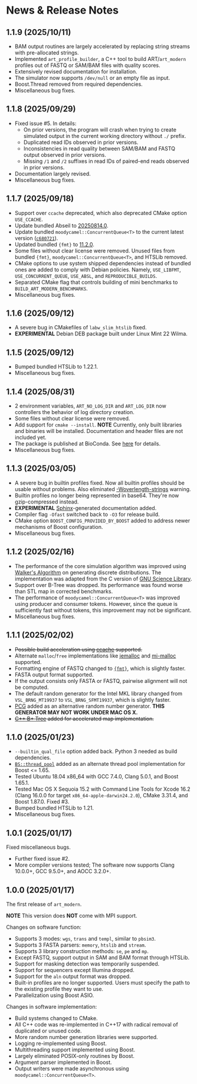 # News \& Release Notes

## 1.1.9 (2025/10/11)

- BAM output routines are largely accelerated by replacing string streams with pre-allocated strings.
- Implemented `art_profile_builder`, a C++ tool to build ART/`art_modern` profiles out of FASTQ or SAM/BAM files with quality scores.
- Extensively revised documentation for installation.
- The simulator now supports `/dev/null` or an empty file as input.
- Boost.Thread removed from required dependencies.
- Miscellaneous bug fixes.

## 1.1.8 (2025/09/29)

- Fixed issue #5. In details:
  - On prior versions, the program will crash when trying to create simulated output in the current working directory without `./` prefix.
  - Duplicated read IDs observed in prior versions.
  - Inconsistencies in read quality between SAM/BAM and FASTQ output observed in prior versions.
  - Missing `/1` and `/2` suffixes in read IDs of paired-end reads observed in prior versions.
- Documentation largely revised.
- Miscellaneous bug fixes.

## 1.1.7 (2025/09/18)

- Support over `ccache` deprecated, which also deprecated CMake option `USE_CCACHE`.
- Update bundled Abseil to [20250814.0](https://github.com/abseil/abseil-cpp/releases/tag/20250814.0).
- Update bundled `moodycamel::ConcurrentQueue<T>` to the current latest version ([`c680721`](https://github.com/cameron314/concurrentqueue/commit/c68072129c8a5b4025122ca5a0c82ab14b30cb03)).
- Updated bundled `{fmt}` to [11.2.0](https://github.com/fmtlib/fmt/releases/tag/11.2.0).
- Some files without clear license were removed. Unused files from bundled `{fmt}`, `moodycamel::ConcurrentQueue<T>`, and HTSLib removed.
- CMake options to use system shipped dependencies instead of bundled ones are added to comply with Debian policies. Namely, `USE_LIBFMT`, `USE_CONCURRENT_QUEUE`, `USE_ABSL`, and `REPRODUCIBLE_BUILDS`.
- Separated CMake flag that controls building of mini benchmarks to `BUILD_ART_MODERN_BENCHMARKS`.
- Miscellaneous bug fixes.

## 1.1.6 (2025/09/12)

- A severe bug in CMakefiles of `labw_slim_htslib` fixed.
- **EXPERIMENTAL** Debian DEB package built under Linux Mint 22 Wilma.

## 1.1.5 (2025/09/12)

- Bumped bundled HTSLib to 1.22.1.
- Miscellaneous bug fixes.

## 1.1.4 (2025/08/31)

- 2 environment variables, `ART_NO_LOG_DIR` and `ART_LOG_DIR` now controllers the behavior of log directory creation.
- Some files without clear license were removed.
- Add support for `cmake --install`. **NOTE** Currently, only built libraries and binaries will be installed. Documentation and header files are not included yet.
- The package is published at BioConda. See [here](https://bioconda.github.io/recipes/art_modern/README.html) for details.
- Miscellaneous bug fixes.

## 1.1.3 (2025/03/05)

- A severe bug in builtin profiles fixed. Now all builtin profiles should be usable without problems. Also eliminated [-Woverlength-strings](https://gcc.gnu.org/onlinedocs/gcc/Warning-Options.html#index-Woverlength-strings) warning.
- Builtin profiles no longer being represented in base64. They're now gzip-compressed instead.
- **EXPERIMENTAL** [Sphinx](https://www.sphinx-doc.org/en/master/)-generated documentation added.
- Compiler flag `-Ofast` switched back to `-O3` for release build.
- CMake option `BOOST_CONFIG_PROVIDED_BY_BOOST` added to address newer mechanisms of Boost configuration.
- Miscellaneous bug fixes.

## 1.1.2 (2025/02/16)

- The performance of the core simulation algorithm was improved using [Walker's Algorithm](https://doi.org/10.1145/355744.355749) on generating discrete distributions. The implementation was adapted from the C version of [GNU Science Library](https://www.gnu.org/software/gsl/).
- Support over B-Tree was dropped. Its performance was found worse than STL map in corrected benchmarks.
- The performance of `moodycamel::ConcurrentQueue<T>` was improved using producer and consumer tokens. However, since the queue is sufficiently fast without tokens, this improvement may not be significant.
- Miscellaneous bug fixes.

## 1.1.1 (2025/02/02)

- ~~Possible build acceleration using [ccache](https://ccache.dev/) supported.~~
- Alternate `malloc`/`free` implementations like [jemalloc](https://github.com/jemalloc/jemalloc) and [mi-malloc](https://github.com/microsoft/mimalloc) supported.
- Formatting engine of FASTQ changed to [`{fmt}`](https://github.com/fmtlib/fmt), which is slightly faster.
- FASTA output format supported.
- If the output consists only FASTA or FASTQ, pairwise alignment will not be computed.
- The default random generator for the Intel MKL library changed from `VSL_BRNG_MT19937` to `VSL_BRNG_SFMT19937`, which is slightly faster.
- [PCG](https://www.pcg-random.org/) added as an alternative random number generator. **THIS GENERATOR MAY NOT WORK UNDER MAC OS X.**
- ~~[C++ B+ Tree](https://github.com/Kronuz/cpp-btree) added for accelerated map implementation.~~

## 1.1.0 (2025/01/23)

- `--builtin_qual_file` option added back. Python 3 needed as build dependencies.
- [`BS::thread_pool`](https://github.com/bshoshany/thread-pool) added as an alternate thread pool implementation for Boost <= 1.65.
- Tested Ubuntu 18.04 x86\_64 with GCC 7.4.0, Clang 5.0.1, and Boost 1.65.1.
- Tested Mac OS X Sequoia 15.2 with Command Line Tools for Xcode 16.2 (Clang 16.0.0 for target `x86_64-apple-darwin24.2.0`), CMake 3.31.4, and Boost 1.87.0. Fixed #3.
- Bumped bundled HTSLib to 1.21.
- Miscellaneous bug fixes.

## 1.0.1 (2025/01/17)

Fixed miscellaneous bugs.

- Further fixed issue #2.
- More compiler versions tested; The software now supports Clang 10.0.0+, GCC 9.5.0+, and AOCC 3.2.0+.

## 1.0.0 (2025/01/17)

The first release of `art_modern`.

**NOTE** This version does **NOT** come with MPI support.

Changes on software function:

- Supports 3 modes: `wgs`, `trans` and `templ`, similar to `pbsim3`.
- Supports 3 FASTA parsers: `memory`, `htslib` and `stream`.
- Supports 3 library construction methods: `se`, `pe` and `mp`.
- Except FASTQ, support output in SAM and BAM format through HTSLib.
- Support for masking detection was temporarily suspended.
- Support for sequencers except Illumina dropped.
- Support for the `aln` output format was dropped.
- Built-in profiles are no longer supported. Users must specify the path to the existing profile they want to use.
- Parallelization using Boost ASIO.

Changes in software implementation:

- Build systems changed to CMake.
- All C++ code was re-implemented in C++17 with radical removal of duplicated or unused code.
- More random number generation libraries were supported.
- Logging re-implemented using Boost.
- Multithreading support implemented using Boost.
- Largely eliminated POSIX-only routines by Boost.
- Argument parser implemented in Boost.
- Output writers were made asynchronous using `moodycamel::ConcurrentQueue<T>`.
